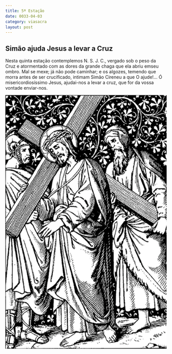 ```yaml
---
title: 5ª Estação
date: 0033-04-03
category: viasacra
layout: post
---
```


## Simão ajuda Jesus a levar a Cruz

Nesta quinta estação contemplemos N. S. J. C., vergado sob o peso da Cruz e atormentado com as dores da grande chaga que ela abriu emseu ombro. Mal se mexe; já não pode caminhar; e os algozes, temendo que morra antes de ser crucificado, intimam Simão Cireneu a que O ajude!... Ó misericordiosíssimo Jesus, ajudai-nos a levar a cruz, que for da vossa vontade enviar-nos.

![estacao 5](/assets/img/station5.png)
